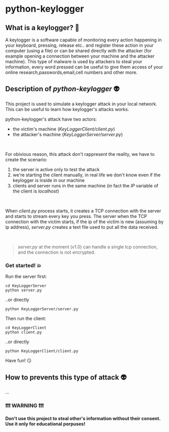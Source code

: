 # python-keylogger

## What is a keylogger? :tea:
<p>A keylogger is a software capable of monitoring every action happening in your keyboard, pressing, release etc.. and register these action in your computer (using a file) or can be shared directly with the attacker (for example opening a connection between your machine and the attacker machine). This type of malware is used by attackers to steal your information, every word pressed can be useful to give them access of your online research,passwords,email,cell numbers and other more.</p>  

## Description of *python-keylogger* :alien:
<p>
This project is used to simulate a keylogger attack in your local network. This can be useful to learn how keylogger's attacks works.
</p>


python-keylogger's attack have two actors: <br>
- the victim's machine (*KeyLoggerClient/client.py*) 
- the attacker's machine (*KeyLoggerServer/server.py*)

<br>

For obivious reason, this attack don't rappresent the reality, we have to create the scenario:
1. the server is active only to test the attack 
2. we're starting the client manually, in real life we don't know even if the keylogger is inside in our machine 
3. clients and server runs in the same machine (in fact the *IP* variable of the client is *localhost*)

<br> 

When *client.py* process starts, it creates a TCP connection with the server and starts to stream every key you press. The server when the TCP connection with the victim starts, if the ip of the victim is new (assuming by ip address), *server.py* creates a text file used to put all the data received. 

<br>

> *server.py* at the moment (v1.0) can handle a single tcp connection, and the connection is not encrypted.    

### Get started! 💥

Run the server first:
```
cd KeyLoggerServer
python server.py
```
..or directly
```
python KeyLoggerServer/server.py
```
Then run the client:

```
cd KeyLoggerClient
python client.py
```
..or directly
```
python KeyLoggerClient/client.py
```

Have fun! :smirk:

## How to prevents this type of attack :alien:
...

### :exclamation::exclamation::exclamation: WARNING :exclamation::exclamation::exclamation:
**Don't use this project to steal other's information without their consent. Use it only for educational porpuses!**
